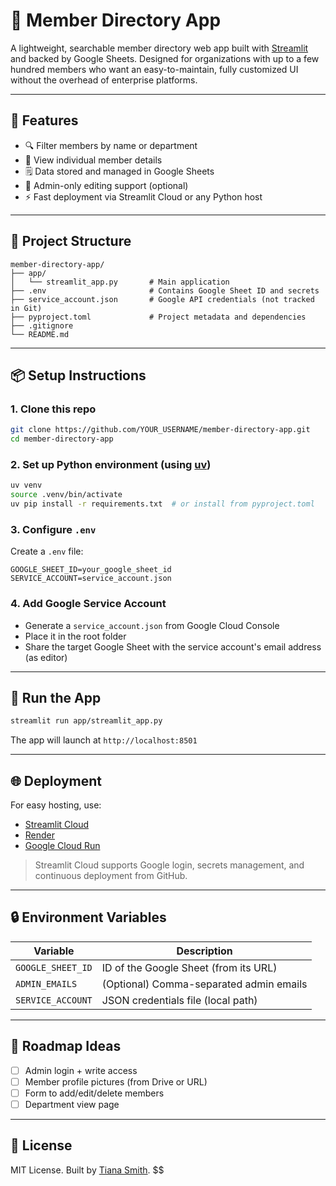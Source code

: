 # 📘 Member Directory App

A lightweight, searchable member directory web app built with [Streamlit](https://streamlit.io/) and backed by Google Sheets. Designed for organizations with up to a few hundred members who want an easy-to-maintain, fully customized UI without the overhead of enterprise platforms.

---

## 🚀 Features

* 🔍 Filter members by name or department
* 👤 View individual member details
* 🗒️ Data stored and managed in Google Sheets
* 🔐 Admin-only editing support (optional)
* ⚡ Fast deployment via Streamlit Cloud or any Python host



---

## 🏧 Project Structure

```
member-directory-app/
├── app/
│   └── streamlit_app.py       # Main application
├── .env                       # Contains Google Sheet ID and secrets
├── service_account.json       # Google API credentials (not tracked in Git)
├── pyproject.toml             # Project metadata and dependencies
├── .gitignore
└── README.md
```

---

## 📦 Setup Instructions

### 1. Clone this repo

```bash
git clone https://github.com/YOUR_USERNAME/member-directory-app.git
cd member-directory-app
```

### 2. Set up Python environment (using [uv](https://github.com/astral-sh/uv))

```bash
uv venv
source .venv/bin/activate
uv pip install -r requirements.txt  # or install from pyproject.toml
```

### 3. Configure `.env`

Create a `.env` file:

```
GOOGLE_SHEET_ID=your_google_sheet_id
SERVICE_ACCOUNT=service_account.json
```

### 4. Add Google Service Account

* Generate a `service_account.json` from Google Cloud Console
* Place it in the root folder
* Share the target Google Sheet with the service account's email address (as editor)

---

## 🧪 Run the App

```bash
streamlit run app/streamlit_app.py
```

The app will launch at `http://localhost:8501`

---

## 🌐 Deployment

For easy hosting, use:

* [Streamlit Cloud](https://streamlit.io/cloud)
* [Render](https://render.com/)
* [Google Cloud Run](https://cloud.google.com/run)

> Streamlit Cloud supports Google login, secrets management, and continuous deployment from GitHub.

---

## 🔒 Environment Variables

| Variable          | Description                             |
| ----------------- | --------------------------------------- |
| `GOOGLE_SHEET_ID` | ID of the Google Sheet (from its URL)   |
| `ADMIN_EMAILS`    | (Optional) Comma-separated admin emails |
| `SERVICE_ACCOUNT` | JSON credentials file (local path)      |

---

## 📌 Roadmap Ideas

* [ ] Admin login + write access
* [ ] Member profile pictures (from Drive or URL)
* [ ] Form to add/edit/delete members
* [ ] Department view page

---

## 📄 License

MIT License. Built by [Tiana Smith](https://github.com/YOUR_USERNAME).
$$
